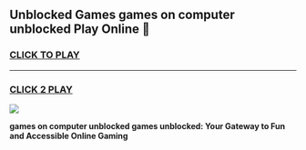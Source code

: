 
## Unblocked Games games on computer unblocked Play Online 👋
<h3>
<a href="https://news.freeplayer.one?title=games_on_computer_unblocked&ref=17F">CLICK TO PLAY</a></h3>
<hr>

<h3>
<a href="https://news.freeplayer.one?title=games_on_computer_unblocked&ref=17F">CLICK 2 PLAY</a>
  
</h3>

<a href="https://news.freeplayer.one?title=games_on_computer_unblocked&ref=17F/"><img src="https://clearcache.store/games.png"></a>


**games on computer unblocked games unblocked: Your Gateway to Fun and Accessible Online Gaming**
